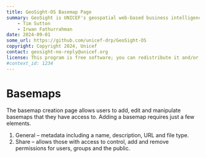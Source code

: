 ```yaml
---
title: GeoSight-OS Basemap Page
summary: GeoSight is UNICEF's geospatial web-based business intelligence platform.
    - Tim Sutton
    - Irwan Fathurrahman
date: 2024-09-01
some_url: https://github.com/unicef-drp/GeoSight-OS
copyright: Copyright 2024, Unicef
contact: geosight-no-reply@unicef.org
license: This program is free software; you can redistribute it and/or modify it under the terms of the GNU Affero General Public License as published by the Free Software Foundation; either version 3 of the License, or (at your option) any later version.
#context_id: 1234
---
```


# Basemaps
The basemap creation page allows users to add, edit and manipulate basemaps that they have access to. Adding a basemap requires just a few elements.
1.	General – metadata including a name, description, URL and file type.
2.	Share – allows those with access to control, add and remove permissions for users, groups and the public.
